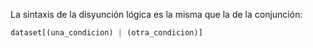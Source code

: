 La sintaxis de la disyunción lógica es la misma que la de la conjunción: 

```python
dataset[(una_condicion) | (otra_condicion)]
```
